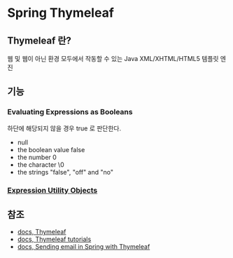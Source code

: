 # Spring Thymeleaf

## Thymeleaf 란?

웹 및 웹이 아닌 환경 모두에서 작동할 수 있는 Java XML/XHTML/HTML5 템플릿 엔진

## 기능

### Evaluating Expressions as Booleans

하단에 해당되지 않을 경우 true 로 판단한다.

- null
- the boolean value false
- the number 0
- the character \0
- the strings "false", "off" and "no"

### [Expression Utility Objects](https://www.thymeleaf.org/doc/tutorials/3.1/usingthymeleaf.html#appendix-b-expression-utility-objects)

## 참조

- [docs, Thymeleaf](https://www.thymeleaf.org/index.html)
- [docs, Thymeleaf tutorials](https://www.thymeleaf.org/doc/tutorials/3.1/usingthymeleaf.html)
- [docs, Sending email in Spring with Thymeleaf](https://www.thymeleaf.org/doc/articles/springmail.html)
